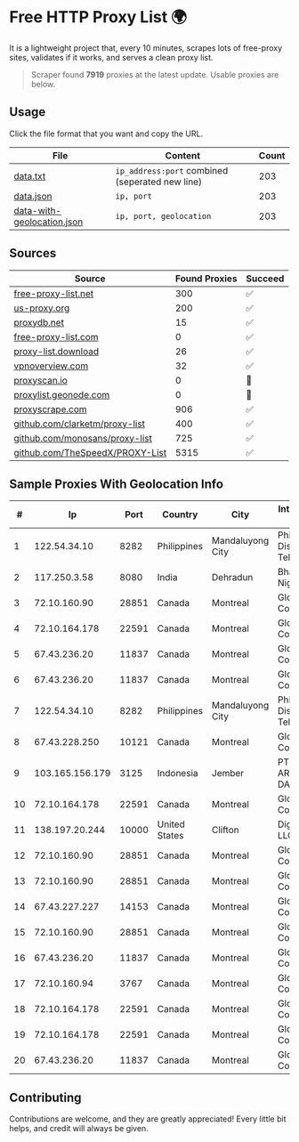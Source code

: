 
# Free HTTP Proxy List 🌍

It is a lightweight project that, every 10 minutes, scrapes lots of free-proxy sites, validates if it works, and serves a clean proxy list.


> Scraper found **7919** proxies at the latest update. Usable proxies are below.

## Usage

Click the file format that you want and copy the URL.


|File|Content|Count|
|----|-------|-----|
|[data.txt](https://raw.githubusercontent.com/themiralay/Proxy-List-World/master/data.txt)|`ip_address:port` combined (seperated new line)|203|
|[data.json](https://raw.githubusercontent.com/themiralay/Proxy-List-World/master/data.json)|`ip, port`|203|
|[data-with-geolocation.json](https://raw.githubusercontent.com/themiralay/Proxy-List-World/master/data-with-geolocation.json)|`ip, port, geolocation`|203|

## Sources

|Source|Found Proxies|Succeed|
|------|-------------|-------|
|[free-proxy-list.net](https://free-proxy-list.net)|300|✅|
|[us-proxy.org](https://www.us-proxy.org)|200|✅|
|[proxydb.net](http://proxydb.net)|15|✅|
|[free-proxy-list.com](https://free-proxy-list.com/?page=&port=&type%5B%5D=http&type%5B%5D=https&up_time=0&search=Search)|0|✅|
|[proxy-list.download](https://www.proxy-list.download/HTTP)|26|✅|
|[vpnoverview.com](https://vpnoverview.com/privacy/anonymous-browsing/free-proxy-servers)|32|✅|
|[proxyscan.io](https://www.proxyscan.io)|0|🚫|
|[proxylist.geonode.com](https://proxylist.geonode.com/api/proxy-list?limit=300&page=1&sort_by=lastChecked&sort_type=desc&protocols=http,https)|0|🚫|
|[proxyscrape.com](https://api.proxyscrape.com/v2/?request=displayproxies&protocol=http&timeout=10000&country=all&ssl=all&anonymity=all)|906|✅|
|[github.com/clarketm/proxy-list](https://raw.githubusercontent.com/clarketm/proxy-list/master/proxy-list-raw.txt)|400|✅|
|[github.com/monosans/proxy-list](https://raw.githubusercontent.com/monosans/proxy-list/main/proxies/http.txt)|725|✅|
|[github.com/TheSpeedX/PROXY-List](https://raw.githubusercontent.com/TheSpeedX/PROXY-List/master/http.txt)|5315|✅|


## Sample Proxies With Geolocation Info

|#|Ip|Port|Country|City|Internet Service Provider|
|-|--|----|-------|----|-------------------------|
|1|122.54.34.10|8282|Philippines|Mandaluyong City|Philippine Long Distance Telephone Co.|
|2|117.250.3.58|8080|India|Dehradun|Bharat Sanchar Nigam Ltd|
|3|72.10.160.90|28851|Canada|Montreal|GloboTech Communications|
|4|72.10.164.178|22591|Canada|Montreal|GloboTech Communications|
|5|67.43.236.20|11837|Canada|Montreal|GloboTech Communications|
|6|67.43.236.20|11837|Canada|Montreal|GloboTech Communications|
|7|122.54.34.10|8282|Philippines|Mandaluyong City|Philippine Long Distance Telephone Co.|
|8|67.43.228.250|10121|Canada|Montreal|GloboTech Communications|
|9|103.165.156.179|3125|Indonesia|Jember|PT. MEGA ARTHA LINTAS DATA|
|10|72.10.164.178|22591|Canada|Montreal|GloboTech Communications|
|11|138.197.20.244|10000|United States|Clifton|DigitalOcean, LLC|
|12|72.10.160.90|28851|Canada|Montreal|GloboTech Communications|
|13|72.10.160.90|28851|Canada|Montreal|GloboTech Communications|
|14|67.43.227.227|14153|Canada|Montreal|GloboTech Communications|
|15|72.10.160.90|28851|Canada|Montreal|GloboTech Communications|
|16|67.43.236.20|11837|Canada|Montreal|GloboTech Communications|
|17|72.10.160.94|3767|Canada|Montreal|GloboTech Communications|
|18|72.10.164.178|22591|Canada|Montreal|GloboTech Communications|
|19|72.10.164.178|22591|Canada|Montreal|GloboTech Communications|
|20|67.43.236.20|11837|Canada|Montreal|GloboTech Communications|



## Contributing

Contributions are welcome, and they are greatly appreciated! Every
little bit helps, and credit will always be given.

